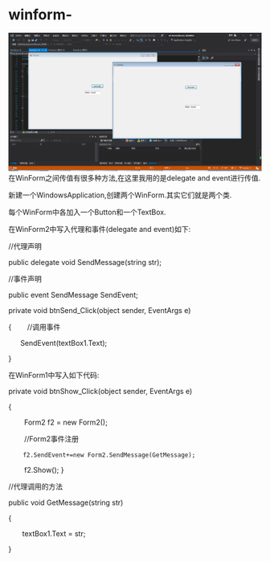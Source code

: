 # winform-


![](https://github.com/SHAREVIEW/winform-/blob/master/BD1C34AD-B9DC-4b08-9C07-4D94FED4E11E.png)
在WinForm之间传值有很多种方法,在这里我用的是delegate and event进行传值.

新建一个WindowsApplication,创建两个WinForm.其实它们就是两个类.

每个WinForm中各加入一个Button和一个TextBox.

在WinForm2中写入代理和事件(delegate and event)如下:

//代理声明

public delegate void SendMessage(string str);

//事件声明

public event SendMessage SendEvent;

private void btnSend_Click(object sender, EventArgs e)

{
       //调用事件
       
      SendEvent(textBox1.Text);
      
}

在WinForm1中写入如下代码:

private void btnShow_Click(object sender, EventArgs e)

{

        Form2 f2 = new Form2();
        
        //Form2事件注册
        
        f2.SendEvent+=new Form2.SendMessage(GetMessage);
        
        f2.Show();
}

//代理调用的方法

public void GetMessage(string str)

{

       textBox1.Text = str;
       
}

